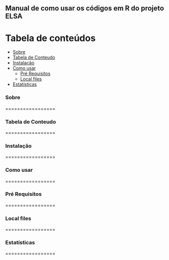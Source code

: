 ## Manual de como usar os códigos em R do projeto ELSA

Tabela de conteúdos
=================
<!--ts-->
   * [Sobre](#Sobre)
   * [Tabela de Conteudo](#tabela-de-conteudo)
   * [Instalação](#instalacao)
   * [Como usar](#como-usar)
      * [Pré Requisitos](#pré-requisitos)
      * [Local files](#local-files)
   * [Estatísticas](#testes)
<!--te-->

### Sobre
=================

### Tabela de Conteudo
=================

### Instalação
=================

### Como usar
=================

### Pré Requisitos
=================

### Local files
=================

### Estatísticas
=================